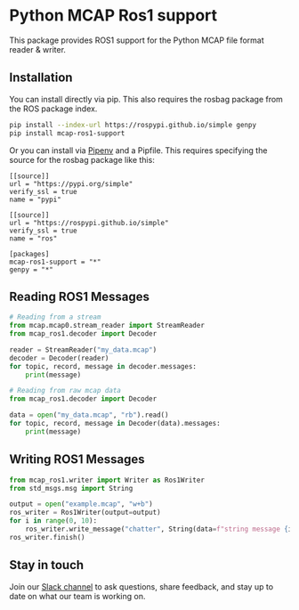 # Python MCAP Ros1 support

This package provides ROS1 support for the Python MCAP file format reader &amp;
writer.

## Installation

You can install directly via pip. This also requires the rosbag package from the
ROS package index.

```bash
pip install --index-url https://rospypi.github.io/simple genpy
pip install mcap-ros1-support
```

Or you can install via [Pipenv](https://pipenv.pypa.io/en/latest/) and a
Pipfile. This requires specifying the source for the rosbag package like this:

```
[[source]]
url = "https://pypi.org/simple"
verify_ssl = true
name = "pypi"

[[source]]
url = "https://rospypi.github.io/simple"
verify_ssl = true
name = "ros"

[packages]
mcap-ros1-support = "*"
genpy = "*"
```

## Reading ROS1 Messages

```python
# Reading from a stream
from mcap.mcap0.stream_reader import StreamReader
from mcap_ros1.decoder import Decoder

reader = StreamReader("my_data.mcap")
decoder = Decoder(reader)
for topic, record, message in decoder.messages:
    print(message)
```

```python
# Reading from raw mcap data
from mcap_ros1.decoder import Decoder

data = open("my_data.mcap", "rb").read()
for topic, record, message in Decoder(data).messages:
    print(message)
```

## Writing ROS1 Messages

```python
from mcap_ros1.writer import Writer as Ros1Writer
from std_msgs.msg import String

output = open("example.mcap", "w+b")
ros_writer = Ros1Writer(output=output)
for i in range(0, 10):
    ros_writer.write_message("chatter", String(data=f"string message {i}"))
ros_writer.finish()
```

## Stay in touch

Join our [Slack channel](https://foxglove.dev/join-slack) to ask questions,
share feedback, and stay up to date on what our team is working on.
